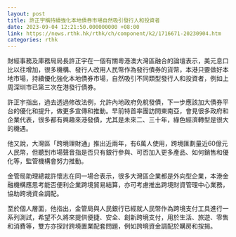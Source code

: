 ```yaml
---
layout: post
title: 許正宇稱持續強化本地債券市場自然吸引發行人和投資者
date: 2023-09-04 12:21:50.000000000 +08:00
link: https://news.rthk.hk/rthk/ch/component/k2/1716671-20230904.htm
categories: rthk
---
```


財經事務及庫務局局長許正宇在一個有關粵港澳大灣區融合的論壇表示，美元息口比以往增加，很多機構、發行人改用人民幣作為發行債券的貨幣，本港只要做好本地市場，持續優化強化本地債券市場，自然吸引不同類型發行人和投資者，例如上周深圳市已第三次在港發行債券。

許正宇指出，過去透過修改法例，允許內地政府免稅發債，下一步應該加大債券平台的優化和提升，做更多宣傳和推動。早前特首率團訪問東南亞，會見很多政府和企業代表，很多都有興趣來港發債，尤其是未來二、三十年，綠色經濟轉型是很大的機遇。

他又說，大灣區「跨境理財通」推出近兩年，有6萬人使用，跨境匯劃量近60億元人民幣，但聽到市場聲音指是否只有銀行參與、可否加入更多產品、如何銷售和優化等，監管機構會努力推動。

金管局助理總裁許懷志在同一場合表示，很多大灣區企業都是外向型企業，本港金融機構應思考能否便利企業跨境貿易結算，亦可考慮推出跨境財資管理中心業務，協助跨境資金調配。

至於個人層面，他指出，金管局與人民銀行已經就人民幣作為跨境支付工具進行一系列測試，希望不久將來提供便捷、安全、創新跨境支付，用於生活、旅遊、零售和消費等，雙方亦探討跨境置業配套問題，例如跨境資金調配於購房和按揭。
